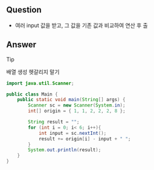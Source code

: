 ## Question
- 여러 input 값을 받고, 그 값을 기존 값과 비교하여 연산 후 출


## Answer
> [!tip]
> 배열 생성 헷갈리지 말기

``` java
import java.util.Scanner;

public class Main {
    public static void main(String[] args) {
        Scanner sc = new Scanner(System.in);
        int[] origin = { 1, 1, 2, 2, 2, 8 };

        String result = "";
        for (int i = 0; i< 6; i++){
            int input = sc.nextInt();
            result += origin[i] - input + " ";
        }
        System.out.println(result);
    }
}
```

